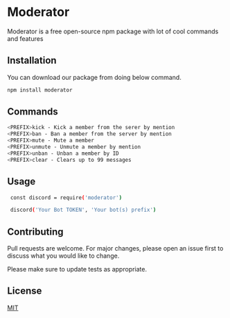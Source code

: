 # Moderator

Moderator is a free open-source npm package with lot of cool commands and features

## Installation

You can download our package from doing below command.

```bash
npm install moderator
```

## Commands

```bash
<PREFIX>kick - Kick a member from the serer by mention
<PREFIX>ban - Ban a member from the server by mention
<PREFIX>mute - Mute a member
<PREFIX>unmute - Unmute a member by mention
<PREFIX>unban - Unban a member by ID
<PREFIX>clear - Clears up to 99 messages
```

## Usage

```bash
 const discord = require('moderator')

 discord('Your Bot TOKEN', 'Your bot(s) prefix')
```

## Contributing
Pull requests are welcome. For major changes, please open an issue first to discuss what you would like to change.

Please make sure to update tests as appropriate.

## License
[MIT](https://choosealicense.com/licenses/mit/)